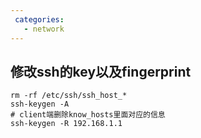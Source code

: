 ```yaml
---
 categories:
   - network
---
```

## 修改ssh的key以及fingerprint
```
rm -rf /etc/ssh/ssh_host_*
ssh-keygen -A
# client端删除know_hosts里面对应的信息
ssh-keygen -R 192.168.1.1
```
